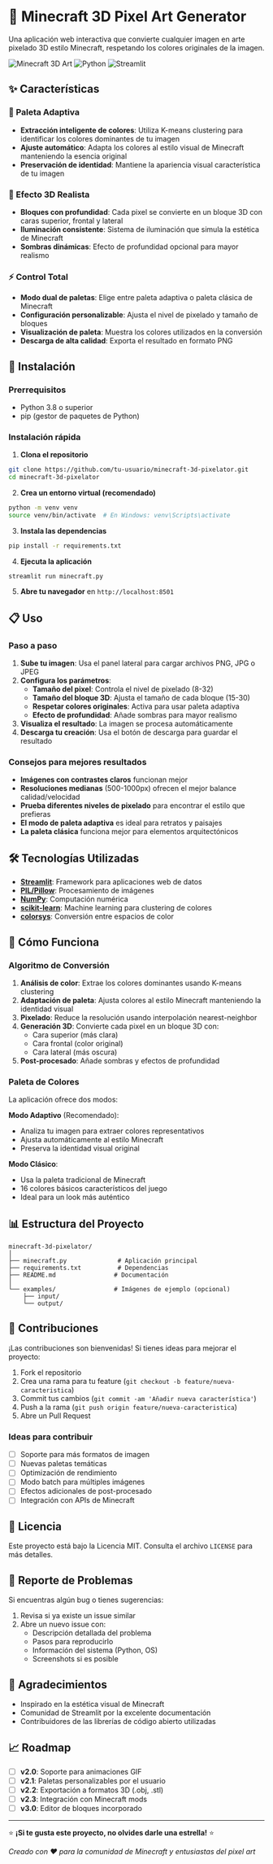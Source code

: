 # 🧱 Minecraft 3D Pixel Art Generator

Una aplicación web interactiva que convierte cualquier imagen en arte pixelado 3D estilo Minecraft, respetando los colores originales de la imagen.

![Minecraft 3D Art](https://img.shields.io/badge/Minecraft-3D%20Art-green?style=for-the-badge&logo=minecraft)
![Python](https://img.shields.io/badge/Python-3.8+-blue?style=for-the-badge&logo=python)
![Streamlit](https://img.shields.io/badge/Streamlit-FF4B4B?style=for-the-badge&logo=streamlit&logoColor=white)

## ✨ Características

### 🎯 Paleta Adaptiva
- **Extracción inteligente de colores**: Utiliza K-means clustering para identificar los colores dominantes de tu imagen
- **Ajuste automático**: Adapta los colores al estilo visual de Minecraft manteniendo la esencia original
- **Preservación de identidad**: Mantiene la apariencia visual característica de tu imagen

### 🧊 Efecto 3D Realista
- **Bloques con profundidad**: Cada pixel se convierte en un bloque 3D con caras superior, frontal y lateral
- **Iluminación consistente**: Sistema de iluminación que simula la estética de Minecraft
- **Sombras dinámicas**: Efecto de profundidad opcional para mayor realismo

### ⚡ Control Total
- **Modo dual de paletas**: Elige entre paleta adaptiva o paleta clásica de Minecraft
- **Configuración personalizable**: Ajusta el nivel de pixelado y tamaño de bloques
- **Visualización de paleta**: Muestra los colores utilizados en la conversión
- **Descarga de alta calidad**: Exporta el resultado en formato PNG

## 🚀 Instalación

### Prerrequisitos
- Python 3.8 o superior
- pip (gestor de paquetes de Python)

### Instalación rápida

1. **Clona el repositorio**
```bash
git clone https://github.com/tu-usuario/minecraft-3d-pixelator.git
cd minecraft-3d-pixelator
```

2. **Crea un entorno virtual (recomendado)**
```bash
python -m venv venv
source venv/bin/activate  # En Windows: venv\Scripts\activate
```

3. **Instala las dependencias**
```bash
pip install -r requirements.txt
```

4. **Ejecuta la aplicación**
```bash
streamlit run minecraft.py
```

5. **Abre tu navegador** en `http://localhost:8501`

## 📋 Uso

### Paso a paso

1. **Sube tu imagen**: Usa el panel lateral para cargar archivos PNG, JPG o JPEG
2. **Configura los parámetros**:
   - **Tamaño del pixel**: Controla el nivel de pixelado (8-32)
   - **Tamaño del bloque 3D**: Ajusta el tamaño de cada bloque (15-30)
   - **Respetar colores originales**: Activa para usar paleta adaptiva
   - **Efecto de profundidad**: Añade sombras para mayor realismo
3. **Visualiza el resultado**: La imagen se procesa automáticamente
4. **Descarga tu creación**: Usa el botón de descarga para guardar el resultado

### Consejos para mejores resultados

- **Imágenes con contrastes claros** funcionan mejor
- **Resoluciones medianas** (500-1000px) ofrecen el mejor balance calidad/velocidad
- **Prueba diferentes niveles de pixelado** para encontrar el estilo que prefieras
- **El modo de paleta adaptiva** es ideal para retratos y paisajes
- **La paleta clásica** funciona mejor para elementos arquitectónicos

## 🛠️ Tecnologías Utilizadas

- **[Streamlit](https://streamlit.io/)**: Framework para aplicaciones web de datos
- **[PIL/Pillow](https://pillow.readthedocs.io/)**: Procesamiento de imágenes
- **[NumPy](https://numpy.org/)**: Computación numérica
- **[scikit-learn](https://scikit-learn.org/)**: Machine learning para clustering de colores
- **[colorsys](https://docs.python.org/3/library/colorsys.html)**: Conversión entre espacios de color

## 🎨 Cómo Funciona

### Algoritmo de Conversión

1. **Análisis de color**: Extrae los colores dominantes usando K-means clustering
2. **Adaptación de paleta**: Ajusta colores al estilo Minecraft manteniendo la identidad visual
3. **Pixelado**: Reduce la resolución usando interpolación nearest-neighbor
4. **Generación 3D**: Convierte cada pixel en un bloque 3D con:
   - Cara superior (más clara)
   - Cara frontal (color original)
   - Cara lateral (más oscura)
5. **Post-procesado**: Añade sombras y efectos de profundidad

### Paleta de Colores

La aplicación ofrece dos modos:

**Modo Adaptivo** (Recomendado):
- Analiza tu imagen para extraer colores representativos
- Ajusta automáticamente al estilo Minecraft
- Preserva la identidad visual original

**Modo Clásico**:
- Usa la paleta tradicional de Minecraft
- 16 colores básicos característicos del juego
- Ideal para un look más auténtico

## 📊 Estructura del Proyecto

```
minecraft-3d-pixelator/
│
├── minecraft.py              # Aplicación principal
├── requirements.txt          # Dependencias
├── README.md                # Documentación
│
└── examples/                # Imágenes de ejemplo (opcional)
    ├── input/
    └── output/
```

## 🤝 Contribuciones

¡Las contribuciones son bienvenidas! Si tienes ideas para mejorar el proyecto:

1. Fork el repositorio
2. Crea una rama para tu feature (`git checkout -b feature/nueva-caracteristica`)
3. Commit tus cambios (`git commit -am 'Añadir nueva característica'`)
4. Push a la rama (`git push origin feature/nueva-caracteristica`)
5. Abre un Pull Request

### Ideas para contribuir

- [ ] Soporte para más formatos de imagen
- [ ] Nuevas paletas temáticas
- [ ] Optimización de rendimiento
- [ ] Modo batch para múltiples imágenes
- [ ] Efectos adicionales de post-procesado
- [ ] Integración con APIs de Minecraft

## 📝 Licencia

Este proyecto está bajo la Licencia MIT. Consulta el archivo `LICENSE` para más detalles.

## 🐛 Reporte de Problemas

Si encuentras algún bug o tienes sugerencias:

1. Revisa si ya existe un issue similar
2. Abre un nuevo issue con:
   - Descripción detallada del problema
   - Pasos para reproducirlo
   - Información del sistema (Python, OS)
   - Screenshots si es posible

## 🙏 Agradecimientos

- Inspirado en la estética visual de Minecraft
- Comunidad de Streamlit por la excelente documentación
- Contribuidores de las librerías de código abierto utilizadas

## 📈 Roadmap

- [ ] **v2.0**: Soporte para animaciones GIF
- [ ] **v2.1**: Paletas personalizables por el usuario
- [ ] **v2.2**: Exportación a formatos 3D (.obj, .stl)
- [ ] **v2.3**: Integración con Minecraft mods
- [ ] **v3.0**: Editor de bloques incorporado

---

⭐ **¡Si te gusta este proyecto, no olvides darle una estrella!** ⭐

*Creado con ❤️ para la comunidad de Minecraft y entusiastas del pixel art*